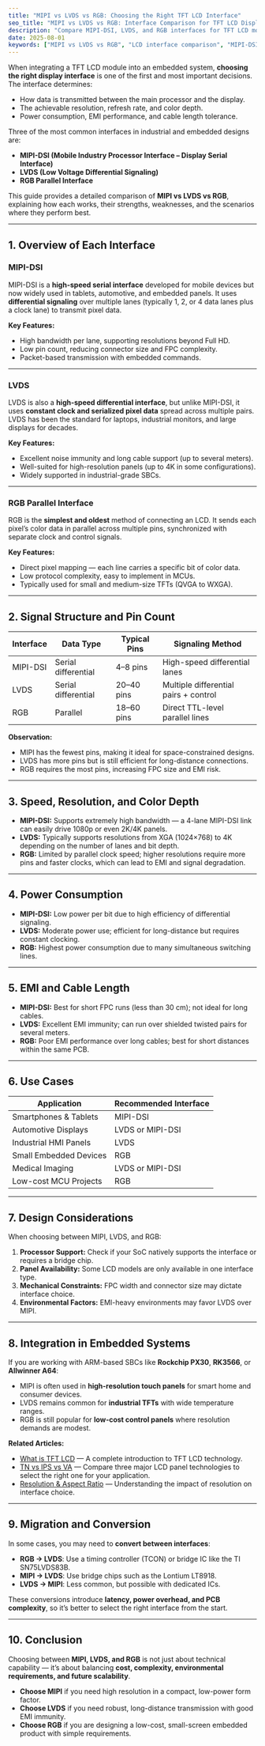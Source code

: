 ```yaml
---
title: "MIPI vs LVDS vs RGB: Choosing the Right TFT LCD Interface"
seo_title: "MIPI vs LVDS vs RGB: Interface Comparison for TFT LCD Displays in Embedded Systems"
description: "Compare MIPI-DSI, LVDS, and RGB interfaces for TFT LCD modules. Learn their advantages, limitations, signal structures, and best use cases for embedded and industrial applications."
date: 2025-08-01
keywords: ["MIPI vs LVDS vs RGB", "LCD interface comparison", "MIPI-DSI", "LVDS TFT", "RGB display interface", "embedded display design", "TFT LCD connection", "industrial LCD interface"]
---
```


When integrating a TFT LCD module into an embedded system, **choosing the right display interface** is one of the first and most important decisions. The interface determines:
- How data is transmitted between the main processor and the display.
- The achievable resolution, refresh rate, and color depth.
- Power consumption, EMI performance, and cable length tolerance.

Three of the most common interfaces in industrial and embedded designs are:
- **MIPI-DSI (Mobile Industry Processor Interface – Display Serial Interface)**
- **LVDS (Low Voltage Differential Signaling)**
- **RGB Parallel Interface**

This guide provides a detailed comparison of **MIPI vs LVDS vs RGB**, explaining how each works, their strengths, weaknesses, and the scenarios where they perform best.

---

## 1. Overview of Each Interface

### MIPI-DSI
MIPI-DSI is a **high-speed serial interface** developed for mobile devices but now widely used in tablets, automotive, and embedded panels. It uses **differential signaling** over multiple lanes (typically 1, 2, or 4 data lanes plus a clock lane) to transmit pixel data.

**Key Features:**
- High bandwidth per lane, supporting resolutions beyond Full HD.
- Low pin count, reducing connector size and FPC complexity.
- Packet-based transmission with embedded commands.

---

### LVDS
LVDS is also a **high-speed differential interface**, but unlike MIPI-DSI, it uses **constant clock and serialized pixel data** spread across multiple pairs. LVDS has been the standard for laptops, industrial monitors, and large displays for decades.

**Key Features:**
- Excellent noise immunity and long cable support (up to several meters).
- Well-suited for high-resolution panels (up to 4K in some configurations).
- Widely supported in industrial-grade SBCs.

---

### RGB Parallel Interface
RGB is the **simplest and oldest** method of connecting an LCD. It sends each pixel’s color data in parallel across multiple pins, synchronized with separate clock and control signals.

**Key Features:**
- Direct pixel mapping — each line carries a specific bit of color data.
- Low protocol complexity, easy to implement in MCUs.
- Typically used for small and medium-size TFTs (QVGA to WXGA).

---

## 2. Signal Structure and Pin Count

| Interface | Data Type | Typical Pins | Signaling Method |
|-----------|-----------|--------------|------------------|
| MIPI-DSI  | Serial differential | 4–8 pins | High-speed differential lanes |
| LVDS      | Serial differential | 20–40 pins | Multiple differential pairs + control |
| RGB       | Parallel | 18–60 pins | Direct TTL-level parallel lines |

**Observation:**
- MIPI has the fewest pins, making it ideal for space-constrained designs.
- LVDS has more pins but is still efficient for long-distance connections.
- RGB requires the most pins, increasing FPC size and EMI risk.

---

## 3. Speed, Resolution, and Color Depth

- **MIPI-DSI:** Supports extremely high bandwidth — a 4-lane MIPI-DSI link can easily drive 1080p or even 2K/4K panels.
- **LVDS:** Typically supports resolutions from XGA (1024×768) to 4K depending on the number of lanes and bit depth.
- **RGB:** Limited by parallel clock speed; higher resolutions require more pins and faster clocks, which can lead to EMI and signal degradation.

---

## 4. Power Consumption

- **MIPI-DSI:** Low power per bit due to high efficiency of differential signaling.
- **LVDS:** Moderate power use; efficient for long-distance but requires constant clocking.
- **RGB:** Highest power consumption due to many simultaneous switching lines.

---

## 5. EMI and Cable Length

- **MIPI-DSI:** Best for short FPC runs (less than 30 cm); not ideal for long cables.
- **LVDS:** Excellent EMI immunity; can run over shielded twisted pairs for several meters.
- **RGB:** Poor EMI performance over long cables; best for short distances within the same PCB.

---

## 6. Use Cases

| Application | Recommended Interface |
|-------------|-----------------------|
| Smartphones & Tablets | MIPI-DSI |
| Automotive Displays | LVDS or MIPI-DSI |
| Industrial HMI Panels | LVDS |
| Small Embedded Devices | RGB |
| Medical Imaging | LVDS or MIPI-DSI |
| Low-cost MCU Projects | RGB |

---

## 7. Design Considerations

When choosing between MIPI, LVDS, and RGB:
1. **Processor Support:** Check if your SoC natively supports the interface or requires a bridge chip.
2. **Panel Availability:** Some LCD models are only available in one interface type.
3. **Mechanical Constraints:** FPC width and connector size may dictate interface choice.
4. **Environmental Factors:** EMI-heavy environments may favor LVDS over MIPI.

---

## 8. Integration in Embedded Systems

If you are working with ARM-based SBCs like **Rockchip PX30**, **RK3566**, or **Allwinner A64**:
- MIPI is often used in **high-resolution touch panels** for smart home and consumer devices.
- LVDS remains common for **industrial TFTs** with wide temperature ranges.
- RGB is still popular for **low-cost control panels** where resolution demands are modest.

**Related Articles:**
- [What is TFT LCD](/posts/what-is-tft-lcd/) — A complete introduction to TFT LCD technology.
- [TN vs IPS vs VA](/posts/tn-vs-ip-vs-va/) — Compare three major LCD panel technologies to select the right one for your application.
- [Resolution & Aspect Ratio](/posts/resolution-aspect-ratio/) — Understanding the impact of resolution on interface choice.

---

## 9. Migration and Conversion

In some cases, you may need to **convert between interfaces**:
- **RGB → LVDS**: Use a timing controller (TCON) or bridge IC like the TI SN75LVDS83B.
- **MIPI → LVDS**: Use bridge chips such as the Lontium LT8918.
- **LVDS → MIPI**: Less common, but possible with dedicated ICs.

These conversions introduce **latency, power overhead, and PCB complexity**, so it’s better to select the right interface from the start.

---

## 10. Conclusion

Choosing between **MIPI, LVDS, and RGB** is not just about technical capability — it’s about balancing **cost, complexity, environmental requirements, and future scalability**.  

- **Choose MIPI** if you need high resolution in a compact, low-power form factor.  
- **Choose LVDS** if you need robust, long-distance transmission with good EMI immunity.  
- **Choose RGB** if you are designing a low-cost, small-screen embedded product with simple requirements.  
